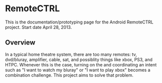 <h1>RemoteCTRL</h1>

This is the documentation/prototyping page for the Android RemoteCTRL project. Start date April 28, 2013.

<h2>Overview</h2>


In a typical home theatre system, there are too many remotes: tv, dvd/bluray, amplifier, cable, sat, and possiblity things like xbox, PS3, and HTPC. Whenever this is the case, turning on the and coordinating an intent such as "I want to watch my bluray" or "I want to play xbox" becomes a combination challenge. This project aims to solve that problem.


